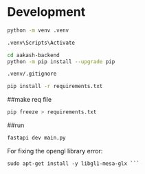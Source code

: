 # Development
```bash
python -m venv .venv
```
```bash
.venv\Scripts\Activate
```
```bash
cd aakash-backend
python -m pip install --upgrade pip

.venv/.gitignore
```

```bash
pip install -r requirements.txt
```

##make req file
```bash
pip freeze > requirements.txt
```

##run 

```bash
fastapi dev main.py

```

For fixing the opengl library error:
``` sudo apt-get update
sudo apt-get install -y libgl1-mesa-glx ```